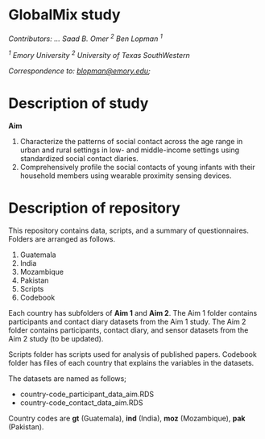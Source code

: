 # GlobalMix study
*Contributors: ... Saad B. Omer <sup>2</sup> Ben Lopman <sup>1</sup>*

*<sup>1</sup> Emory University*
*<sup>2</sup> University of Texas SouthWestern*

*Correspondence to: blopman@emory.edu;*

# Description of study
**Aim**
1. Characterize the patterns of social contact across the age range in urban and rural settings in low- and middle-income settings using standardized social contact diaries.
2. Comprehensively profile the social contacts of young infants with their household members using wearable proximity sensing devices.

# Description of repository
This repository contains data, scripts, and a summary of questionnaires.
Folders are arranged as follows.
1. Guatemala
2. India
3. Mozambique
4. Pakistan
5. Scripts
6. Codebook

Each country has subfolders of **Aim 1** and **Aim 2**. The Aim 1 folder contains participants and contact diary datasets from the Aim 1 study.
The Aim 2 folder contains participants, contact diary, and sensor datasets from the Aim 2 study (to be updated).

Scripts folder has scripts used for analysis of published papers. Codebook folder has files of each country that explains the variables in the datasets.

The datasets are named as follows;
- country-code_participant_data_aim.RDS
- country-code_contact_data_aim.RDS

Country codes are **gt** (Guatemala), **ind** (India), **moz** (Mozambique), **pak** (Pakistan).
